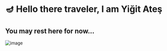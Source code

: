 # 🪔 Hello there traveler, I am Yiğit Ateş
## You may rest here for now...

![image](https://github.com/satido/satido/assets/99821619/ee076576-97ca-416c-b6af-7f417c85f44d)

<!--
**satido/satido** is a ✨ _special_ ✨ repository because its `README.md` (this file) appears on your GitHub profile.

Here are some ideas to get you started:

- 🔭 I’m currently working on ...
- 🌱 I’m currently learning ...
- 👯 I’m looking to collaborate on ...
- 🤔 I’m looking for help with ...
- 💬 Ask me about ...
- 📫 How to reach me: ...
- 😄 Pronouns: ...
- ⚡ Fun fact: ...
-->
